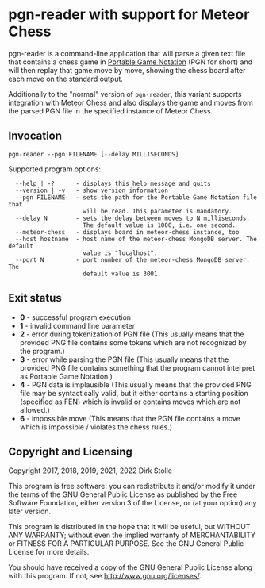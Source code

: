 # pgn-reader with support for Meteor Chess

pgn-reader is a command-line application that will parse a given text file that
contains a chess game in [Portable Game Notation](https://en.wikipedia.org/wiki/Portable_Game_Notation)
(PGN for short) and will then replay that game move by move, showing the chess
board after each move on the standard output.

Additionally to the "normal" version of `pgn-reader`, this variant supports
integration with [Meteor Chess](https://github.com/striezel/meteor-chess) and
also displays the game and moves from the parsed PGN file in the specified
instance of Meteor Chess.

## Invocation

    pgn-reader --pgn FILENAME [--delay MILLISECONDS]

Supported program options:

```
  --help | -?      - displays this help message and quits
  --version | -v   - show version information
  --pgn FILENAME   - sets the path for the Portable Game Notation file that
                     will be read. This parameter is mandatory.
  --delay N        - sets the delay between moves to N milliseconds.
                     The default value is 1000, i.e. one second.
  --meteor-chess   - displays board in meteor-chess instance, too
  --host hostname  - host name of the meteor-chess MongoDB server. The default
                     value is "localhost".
  --port N         - port number of the meteor-chess MongoDB server. The
                     default value is 3001.
```

## Exit status

* **0** - successful program execution
* **1** - invalid command line parameter
* **2** - error during tokenization of PGN file
  (This usually means that the provided PNG file contains some tokens which are
   not recognized by the program.)
* **3** - error while parsing the PGN file
  (This usually means that the provided PNG file contains something that the
   program cannot interpret as Portable Game Notation.)
* **4** - PGN data is implausible
  (This usually means that the provided PNG file may be syntactically valid, but
   it either contains a starting position (specified as FEN) which is invalid or
   contains moves which are not allowed.)
* **6** - impossible move
  (This means that the PGN file contains a move which is impossible / violates
   the chess rules.)

## Copyright and Licensing

Copyright 2017, 2018, 2019, 2021, 2022  Dirk Stolle

This program is free software: you can redistribute it and/or modify
it under the terms of the GNU General Public License as published by
the Free Software Foundation, either version 3 of the License, or
(at your option) any later version.

This program is distributed in the hope that it will be useful,
but WITHOUT ANY WARRANTY; without even the implied warranty of
MERCHANTABILITY or FITNESS FOR A PARTICULAR PURPOSE.  See the
GNU General Public License for more details.

You should have received a copy of the GNU General Public License
along with this program.  If not, see <http://www.gnu.org/licenses/>.
